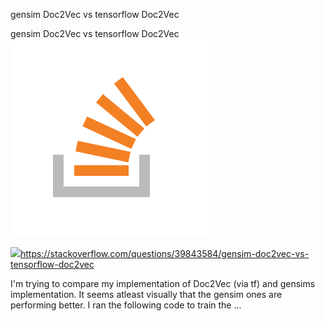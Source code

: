 gensim Doc2Vec vs tensorflow Doc2Vec

gensim Doc2Vec vs tensorflow Doc2Vec
![](../_resources/019d990cf0ad2b6e7db493b56966efbc.png)

![](../_resources/3785b446dea0afad1f0f59ff36d705f6.png)https://stackoverflow.com/questions/39843584/gensim-doc2vec-vs-tensorflow-doc2vec

I'm trying to compare my implementation of Doc2Vec (via tf) and gensims implementation. It seems atleast visually that the gensim ones are performing better. I ran the following code to train the ...
